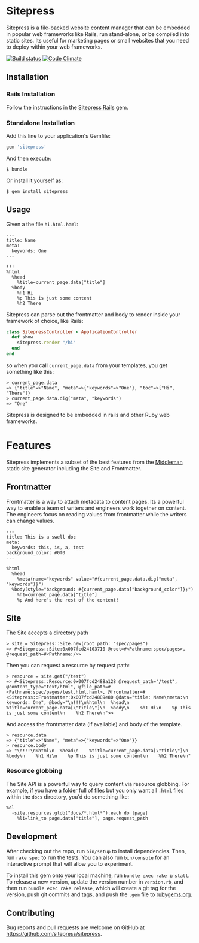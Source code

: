 # Sitepress

Sitepress is a file-backed website content manager that can be embedded in popular web frameworks like Rails, run stand-alone, or be compiled into static sites. Its useful for marketing pages or small websites that you need to deploy within your web frameworks.

[![Build status](https://github.com/sitepress/sitepress/actions/workflows/test.yml/badge.svg?branch=main)](https://github.com/sitepress/sitepress/actions/workflows/test.yml) [![Code Climate](https://codeclimate.com/github/sitepress/sitepress/badges/gpa.svg)](https://codeclimate.com/github/sitepress/sitepress)

## Installation

### Rails Installation

Follow the instructions in the [Sitepress Rails](./sitepress-rails) gem.

### Standalone Installation

Add this line to your application's Gemfile:

```ruby
gem 'sitepress'
```

And then execute:

    $ bundle

Or install it yourself as:

    $ gem install sitepress

## Usage

Given a the file `hi.html.haml`:

```haml
---
title: Name
meta:
  keywords: One
---

!!!
%html
  %head
    %title=current_page.data["title"]
  %body
    %h1 Hi
    %p This is just some content
    %h2 There
```

Sitepress can parse out the frontmatter and body to render inside your framework of choice, like Rails:

```ruby
class SitepressController < ApplicationController
  def show
    sitepress.render "/hi"
  end
end
```

so when you call `current_page.data` from your templates, you get something like this:

```irb
> current_page.data
=> {"title"=>"Name", "meta"=>{"keywords"=>"One"}, "toc"=>["Hi", "There"]}
> current_page.data.dig("meta", "keywords")
=> "One"
```

Sitepress is designed to be embedded in rails and other Ruby web frameworks.

# Features

Sitepress implements a subset of the best features from the [Middleman](http://www.middlemanapp.com/) static site generator including the Site and Frontmatter.

## Frontmatter

Frontmatter is a way to attach metadata to content pages. Its a powerful way to enable a team of writers and engineers work together on content. The engineers focus on reading values from frontmatter while the writers can change values.

```haml
---
title: This is a swell doc
meta:
  keywords: this, is, a, test
background_color: #0f0
---

%html
  %head
    %meta(name="keywords" value="#{current_page.data.dig("meta", "keywords")}")
  %body(style="background: #{current_page.data["background_color"]};")
    %h1=current_page.data["title"]
    %p And here's the rest of the content!
```

## Site

The Site accepts a directory path

```irb
> site = Sitepress::Site.new(root_path: "spec/pages")
=> #<Sitepress::Site:0x007fcd24103710 @root=#<Pathname:spec/pages>, @request_path=#<Pathname:/>>
```

Then you can request a resource by request path:

```irb
> resource = site.get("/test")
=> #<Sitepress::Resource:0x007fcd2488a128 @request_path="/test", @content_type="text/html", @file_path=#<Pathname:spec/pages/test.html.haml>, @frontmatter=#<Sitepress::Frontmatter:0x007fcd24889e80 @data="title: Name\nmeta:\n  keywords: One", @body="\n!!!\n%html\n  %head\n    %title=current_page.data[\"title\"]\n  %body\n    %h1 Hi\n    %p This is just some content\n    %h2 There\n">>
```

And access the frontmatter data (if available) and body of the template.

```irb
> resource.data
=> {"title"=>"Name", "meta"=>{"keywords"=>"One"}}
> resource.body
=> "\n!!!\n%html\n  %head\n    %title=current_page.data[\"title\"]\n  %body\n    %h1 Hi\n    %p This is just some content\n    %h2 There\n"
```

### Resource globbing

The Site API is a powerful way to query content via resource globbing. For example, if you have a folder full of files but you only want all `.html` files within the `docs` directory, you'd do something like:

```haml
%ol
  -site.resources.glob("docs/*.html*").each do |page|
    %li=link_to page.data["title"], page.request_path
```

## Development

After checking out the repo, run `bin/setup` to install dependencies. Then, run `rake spec` to run the tests. You can also run `bin/console` for an interactive prompt that will allow you to experiment.

To install this gem onto your local machine, run `bundle exec rake install`. To release a new version, update the version number in `version.rb`, and then run `bundle exec rake release`, which will create a git tag for the version, push git commits and tags, and push the `.gem` file to [rubygems.org](https://rubygems.org).

## Contributing

Bug reports and pull requests are welcome on GitHub at https://github.com/sitepress/sitepress.
